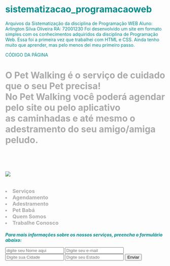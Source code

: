 # sistematizacao_programacaoweb
Arquivos da Sistematização da disciplina de Programação WEB
Aluno: Arlington Silva Oliveira
RA: 72001230
Foi desenvolvido um site em formato simples com os conhecimentos adquiridos da disciplina de Programação Web. 
Essa foi a primeira vez que trabalhei com HTML e CSS. Ainda tenho muito que aprender, mas pelo menos dei meu primeiro passo.



CÓDIGO DA PÁGINA




<!DOCTYPE html>
<html>
<head>
	<meta charset="utf-8">
	<meta name="viewport" content="width=device-width, initial-scale=1">
	<title>The Walking Pet</title>
</head>
<h1 style="color: darkgray; padding-top: 0px;">
	<div class="serviço">
		<p>O Pet Walking é o serviço de cuidado que o seu Pet precisa!<br>
		 No Pet Walking você poderá agendar pelo site ou pelo aplicativo <br>as caminhadas e até mesmo o adestramento do seu amigo/amiga peludo.</p>
</h1>
<body style="color: darkcyan;">
	<h6>
	<div class="imagem">
	<img src="C:\Users\Avell G1540\Desktop\CEUB - Análise e Desenvolvimento de Sistemas\18 - Programação WEB - Turma C - 1021\Sistematização\dogs correndo.png">
	<img vspace="35px" hspace="35px">
</h6>

<h3>
<div class="menu">
	<class style="color: darkgray;"
	<ul>
		<li>Serviços</li>
		<li>Agendamento</li>
		<li>Adestramento</li>
		<li>Pet Babá</li>
		<li>Quem Somos</li>
		<li>Trabalhe Conosco</li>
</h3>
<h5>
	<p>Para mais informações sobre os nossos serviços, preencha o formulário abaixo:</p>
	<form method="get" action="">
    <input type="text" name="nome" placeholder="digite seu Nome aqui">
    <input type="e-mail" name="email" placeholder="Digite seu e-mail">
    <input type="cidade" name="cidade" placeholder="Digite sua Cidade">
    <input type="estado" name="estado" placeholder="Digite seu Estado">
    <input type="submit" name="enviar" value="Enviar">
</form>
</h5>
</body>
</html>
